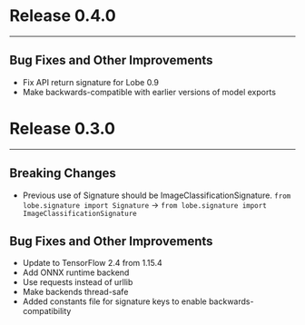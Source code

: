 # Release 0.4.0
___
## Bug Fixes and Other Improvements
* Fix API return signature for Lobe 0.9
* Make backwards-compatible with earlier versions of model exports


# Release 0.3.0
___
## Breaking Changes
* Previous use of Signature should be ImageClassificationSignature. `from lobe.signature import Signature` -> 
  `from lobe.signature import ImageClassificationSignature`

## Bug Fixes and Other Improvements
* Update to TensorFlow 2.4 from 1.15.4
* Add ONNX runtime backend
* Use requests instead of urllib
* Make backends thread-safe
* Added constants file for signature keys to enable backwards-compatibility
